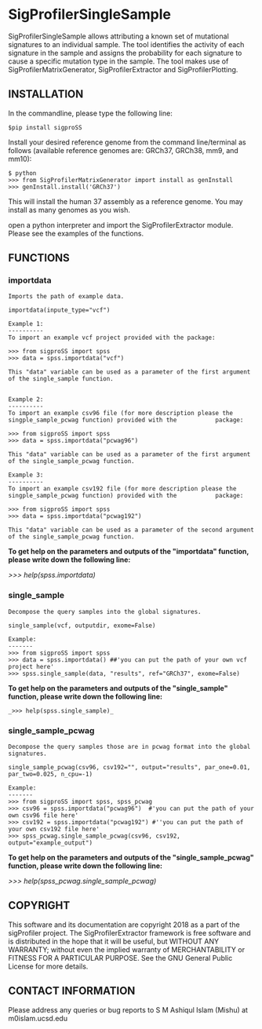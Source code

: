 # SigProfilerSingleSample
SigProfilerSingleSample allows attributing a known set of mutational signatures to an individual sample. The tool identifies the activity of each signature in the sample and assigns the probability for each signature to cause a specific mutation type in the sample. The tool makes use of SigProfilerMatrixGenerator, SigProfilerExtractor and SigProfilerPlotting. 

## INSTALLATION
In the commandline, please type the following line:
```
$pip install sigproSS
```
Install your desired reference genome from the command line/terminal as follows (available reference genomes are: GRCh37, GRCh38, mm9, and mm10):
```
$ python
>>> from SigProfilerMatrixGenerator import install as genInstall
>>> genInstall.install('GRCh37')
```
This will install the human 37 assembly as a reference genome. You may install as many genomes as you wish.

open a python interpreter and import the SigProfilerExtractor module. Please see the examples of the functions. 

## FUNCTIONS

### importdata 
    
    
    Imports the path of example data.
    
    importdata(inpute_type="vcf")

    Example 1: 
    ----------
    To import an example vcf project provided with the package:
    
    >>> from sigproSS import spss 
    >>> data = spss.importdata("vcf")
    
    This "data" variable can be used as a parameter of the first argument of the single_sample function.
        
    
    Example 2: 
    ----------
    To import an example csv96 file (for more description please the singple_sample_pcwag function) provided with the           package:
        
    >>> from sigproSS import spss 
    >>> data = spss.importdata("pcwag96")
    
    This "data" variable can be used as a parameter of the first argument of the single_sample_pcwag function.
    
    Example 3: 
    ----------
    To import an example csv192 file (for more description please the singple_sample_pcwag function) provided with the           package:
        
    >>> from sigproSS import spss 
    >>> data = spss.importdata("pcwag192")
    
    This "data" variable can be used as a parameter of the second argument of the single_sample_pcwag function.
    
   **To get help on the parameters and outputs of the "importdata" function, please write down the following line:**
    
   _>>> help(spss.importdata)_
    
### single_sample

    Decompose the query samples into the global signatures.
    
    single_sample(vcf, outputdir, exome=False)
    
    Example: 
    -------
    >>> from sigproSS import spss 
    >>> data = spss.importdata() ##'you can put the path of your own vcf project here'
    >>> spss.single_sample(data, "results", ref="GRCh37", exome=False)
    
   **To get help on the parameters and outputs of the "single_sample" function, please write down the following line:**
    
    _>>> help(spss.single_sample)_
    
### single_sample_pcwag
    Decompose the query samples those are in pcwag format into the global signatures.
    
    single_sample_pcwag(csv96, csv192="", output="results", par_one=0.01, par_two=0.025, n_cpu=-1)
    
    Example: 
    -------
    >>> from sigproSS import spss, spss_pcwag 
    >>> csv96 = spss.importdata("pcwag96")  #'you can put the path of your own csv96 file here'
    >>> csv192 = spss.importdata("pcwag192") #''you can put the path of your own csv192 file here'
    >>> spss_pcwag.single_sample_pcwag(csv96, csv192, output="example_output")
    
  **To get help on the parameters and outputs of the "single_sample_pcwag" function, please write down the following line:**
    
  _>>> help(spss_pcwag.single_sample_pcwag)_    
    
## COPYRIGHT
This software and its documentation are copyright 2018 as a part of the sigProfiler project. The SigProfilerExtractor framework is free software and is distributed in the hope that it will be useful, but WITHOUT ANY WARRANTY; without even the implied warranty of MERCHANTABILITY or FITNESS FOR A PARTICULAR PURPOSE. See the GNU General Public License for more details.

## CONTACT INFORMATION
Please address any queries or bug reports to S M Ashiqul Islam (Mishu) at m0islam.ucsd.edu
